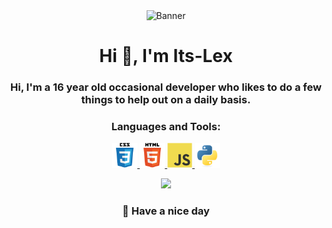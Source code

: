 <div align="center">
  <img src="https://cdn.discordapp.com/attachments/1238249048457216103/1238552901366845560/github-header-image.png?ex=663fb3c6&is=663e6246&hm=283be4d79d1684b71acde990423bf6efab16d1a53fdd092b7f9d5f28c29e29c7&" alt="Banner">
</div>

<h1 align="center">Hi 👋, I'm Its-Lex</h1>
<h3 align="center">Hi, I'm a 16 year old occasional developer who likes to do a few things to help out on a daily basis.</h3>

<p align="left">
</p>
<h3 align="center">Languages and Tools:</h3>

<p align="center"> <a href="https://www.w3schools.com/css/" target="_blank" rel="noreferrer"> <img src="https://raw.githubusercontent.com/devicons/devicon/master/icons/css3/css3-original-wordmark.svg" alt="css3" width="40" height="40"/> </a> <a href="https://www.w3.org/html/" target="_blank" rel="noreferrer"> <img src="https://raw.githubusercontent.com/devicons/devicon/master/icons/html5/html5-original-wordmark.svg" alt="html5" width="40" height="40"/> </a> <a href="https://developer.mozilla.org/en-US/docs/Web/JavaScript" target="_blank" rel="noreferrer"> <img src="https://raw.githubusercontent.com/devicons/devicon/master/icons/javascript/javascript-original.svg" alt="javascript" width="40" height="40"/> </a> <a href="https://www.python.org" target="_blank" rel="noreferrer"> <img src="https://raw.githubusercontent.com/devicons/devicon/master/icons/python/python-original.svg" alt="python" width="40" height="40"/> </a> </p>

<p align="center"> <img src="https://discord.c99.nl/widget/theme-4/1056138183131287562.png"> </p>
  
<h3 align="center">👋 Have a nice day</h3>
